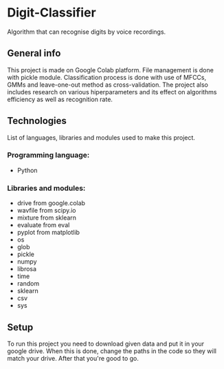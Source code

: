 # Digit-Classifier
Algorithm that can recognise digits by voice recordings.
## General info
This project is made on Google Colab platform. File management is done with pickle module. Classification process is done with use of MFCCs, GMMs and leave-one-out method as cross-validation. The project also includes research on various hiperparameters and its effect on algorithms efficiency as well as recognition rate.
## Technologies
List of languages, libraries and modules used to make this project.
### Programming language:
* Python
### Libraries and modules:
* drive from google.colab
* wavfile from scipy.io
* mixture from sklearn
* evaluate from eval
* pyplot from matplotlib
* os
* glob
* pickle
* numpy
* librosa
* time
* random
* sklearn
* csv
* sys
## Setup
To run this project you need to download given data and put it in your google drive. When this is done, change the paths in the code so they will match your drive. After that you're good to go.
